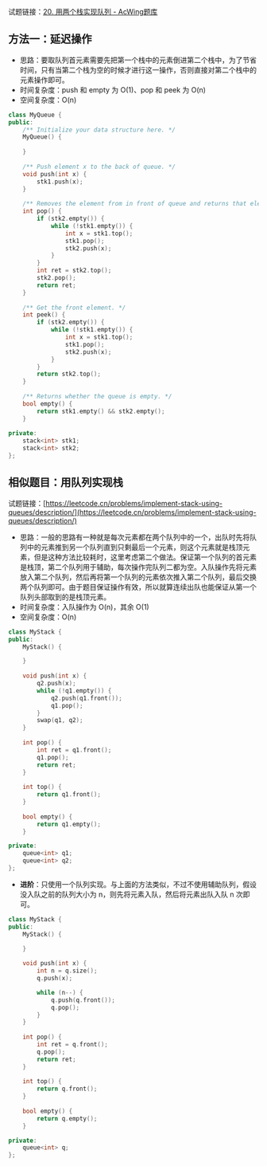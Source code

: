 试题链接：[20. 用两个栈实现队列 - AcWing题库](https://www.acwing.com/problem/content/description/36/)

## 方法一：延迟操作

- 思路：要取队列首元素需要先把第一个栈中的元素倒进第二个栈中，为了节省时间，只有当第二个栈为空的时候才进行这一操作，否则直接对第二个栈中的元素操作即可。
- 时间复杂度：push 和 empty 为 O(1)、pop 和 peek 为 O(n)
- 空间复杂度：O(n)

```cpp
class MyQueue {
public:
    /** Initialize your data structure here. */
    MyQueue() {
        
    }
    
    /** Push element x to the back of queue. */
    void push(int x) {
        stk1.push(x);
    }
    
    /** Removes the element from in front of queue and returns that element. */
    int pop() {
        if (stk2.empty()) {
            while (!stk1.empty()) {
                int x = stk1.top();
                stk1.pop();
                stk2.push(x);
            }
        }
        int ret = stk2.top();
        stk2.pop();
        return ret;
    }
    
    /** Get the front element. */
    int peek() {
        if (stk2.empty()) {
            while (!stk1.empty()) {
                int x = stk1.top();
                stk1.pop();
                stk2.push(x);
            }
        }
        return stk2.top();
    }
    
    /** Returns whether the queue is empty. */
    bool empty() {
        return stk1.empty() && stk2.empty();
    }
    
private:
    stack<int> stk1;
    stack<int> stk2;
};
```

## 相似题目：用队列实现栈
试题链接：[https://leetcode.cn/problems/implement-stack-using-queues/description/](https://leetcode.cn/problems/implement-stack-using-queues/description/)

- 思路：一般的思路有一种就是每次元素都在两个队列中的一个，出队时先将队列中的元素推到另一个队列直到只剩最后一个元素，则这个元素就是栈顶元素，但是这种方法比较耗时，这里考虑第二个做法。保证第一个队列的首元素是栈顶，第二个队列用于辅助，每次操作完队列二都为空。入队操作先将元素放入第二个队列，然后再将第一个队列的元素依次推入第二个队列，最后交换两个队列即可。由于题目保证操作有效，所以就算连续出队也能保证从第一个队列头部取到的是栈顶元素。
- 时间复杂度：入队操作为 O(n)，其余 O(1)
- 空间复杂度：O(n)

```cpp
class MyStack {
public:
    MyStack() {

    }
    
    void push(int x) {
        q2.push(x);
        while (!q1.empty()) {
            q2.push(q1.front());
            q1.pop();
        }
        swap(q1, q2);
    }
    
    int pop() {
        int ret = q1.front();
        q1.pop();
        return ret;
    }
    
    int top() {
        return q1.front();
    }
    
    bool empty() {
        return q1.empty();
    }

private:
    queue<int> q1;
    queue<int> q2;
};
```

- **进阶**：只使用一个队列实现。与上面的方法类似，不过不使用辅助队列，假设没入队之前的队列大小为 n，则先将元素入队，然后将元素出队入队 n 次即可。

```cpp
class MyStack {
public:
    MyStack() {

    }
    
    void push(int x) {
        int n = q.size();
        q.push(x);

        while (n--) {
            q.push(q.front());
            q.pop();
        }
    }
    
    int pop() {
        int ret = q.front();
        q.pop();
        return ret;
    }
    
    int top() {
        return q.front();
    }
    
    bool empty() {
        return q.empty();
    }

private:
    queue<int> q;
};
```
